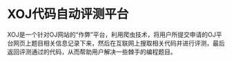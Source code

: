 # XOJ代码自动评测平台

XOJ是一个针对OJ网站的“作弊”平台，利用爬虫技术，将用户所提交申请的OJ平台网页上题目相关信息记录下来，然后在互联网上搜取相关代码并进行评测，最后返回评测通过的代码，从而帮助用户解决一些棘手的编程题目。